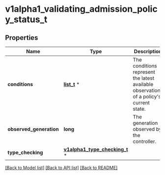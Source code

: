 # v1alpha1_validating_admission_policy_status_t

## Properties
Name | Type | Description | Notes
------------ | ------------- | ------------- | -------------
**conditions** | [**list_t**](v1_condition.md) \* | The conditions represent the latest available observations of a policy&#39;s current state. | [optional] 
**observed_generation** | **long** | The generation observed by the controller. | [optional] 
**type_checking** | [**v1alpha1_type_checking_t**](v1alpha1_type_checking.md) \* |  | [optional] 

[[Back to Model list]](../README.md#documentation-for-models) [[Back to API list]](../README.md#documentation-for-api-endpoints) [[Back to README]](../README.md)


